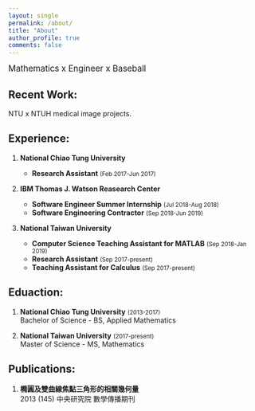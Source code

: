```yaml
---
layout: single
permalink: /about/
title: "About"
author_profile: true
comments: false
---
```


<big>Mathematics x Engineer x Baseball</big>

## Recent Work:

NTU x NTUH medical image projects.

## Experience:

1. <b>National Chiao Tung University</b>
   * <b>Research Assistant</b> <small>(Feb 2017-Jun 2017)</small>

2. <b>IBM Thomas J. Watson Reasearch Center</b><br>
   * <b>Software Engineer Summer Internship</b> <small>(Jul 2018-Aug 2018)</small>
   * <b>Software Engineering Contractor</b> <small>(Sep 2018-Jun 2019)</small>

3. <b>National Taiwan University</b><br>
   * <b>Computer Science Teaching Assistant for MATLAB</b> <small>(Sep 2018-Jan 2019)</small><br>
   * <b>Research Assistant</b> <small>(Sep 2017-present)</small><br>
   * <b>Teaching Assistant for Calculus</b> <small>(Sep 2017-present)</small>

## Eduaction:

1. <b>National Chiao Tung University</b> <small>(2013-2017)</small><br>
   Bachelor of Science - BS, Applied Mathematics

2. <b>National Taiwan University</b> <small>(2017-present)</small><br>
   Master of Science - MS, Mathematics

## Publications:

1. <b> 橢圓及雙曲線焦點三角形的相關幾何量</b><br>
    2013 (145) 中央研究院 數學傳播期刊

